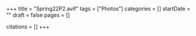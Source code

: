 +++
title = "Spring22P2.avif"
tags = ["Photos"]
categories = []
startDate = ""
draft = false
pages = []

citations = []
+++
